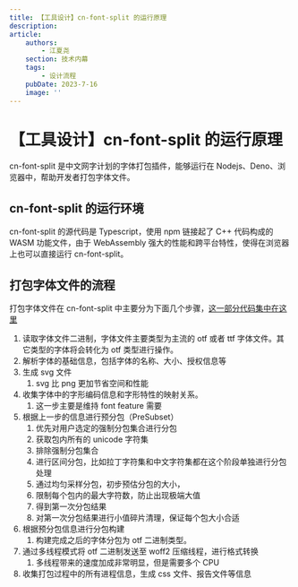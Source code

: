 ```yaml
---
title: 【工具设计】cn-font-split 的运行原理
description:
article:
    authors:
        - 江夏尧
    section: 技术内幕
    tags:
        - 设计流程
    pubDate: 2023-7-16
    image: ''
---
```


# 【工具设计】cn-font-split 的运行原理

cn-font-split 是中文网字计划的字体打包插件，能够运行在 Nodejs、Deno、浏览器中，帮助开发者打包字体文件。

## cn-font-split 的运行环境

cn-font-split 的源代码是 Typescript，使用 npm 链接起了 C++ 代码构成的 WASM 功能文件，由于 WebAssembly 强大的性能和跨平台特性，使得在浏览器上也可以直接运行 cn-font-split。

## 打包字体文件的流程

打包字体文件在 cn-font-split 中主要分为下面几个步骤，[这一部分代码集中在这里](https://github.com/KonghaYao/cn-font-split/blob/0aba77d4093068c1c1d543745bfae47ecb5fc73d/packages/subsets/src/main.ts#L1)

1. 读取字体文件二进制，字体文件主要类型为主流的 otf 或者 ttf 字体文件。其它类型的字体将会转化为 otf 类型进行操作。
2. 解析字体的基础信息，包括字体的名称、大小、授权信息等
3. 生成 svg 文件
    1. svg 比 png 更加节省空间和性能
4. 收集字体中的字形编码信息和字形特性的映射关系。
    1. 这一步主要是维持 font feature 需要
5. 根据上一步的信息进行预分包（PreSubset）
    1. 优先对用户选定的强制分包集合进行分包
    2. 获取包内所有的 unicode 字符集
    3. 排除强制分包集合
    4. 进行区间分包，比如拉丁字符集和中文字符集都在这个阶段单独进行分包处理
    5. 通过均匀采样分包，初步预估分包的大小，
    6. 限制每个包内的最大字符数，防止出现极端大值
    7. 得到第一次分包结果
    8. 对第一次分包结果进行小值碎片清理，保证每个包大小合适
6. 根据预分包信息进行分包构建
    1. 构建完成之后的字体分包为 otf 二进制类型。
7. 通过多线程模式将 otf 二进制发送至 woff2 压缩线程，进行格式转换
    1. 多线程带来的速度加成非常明显，但是需要多个 CPU
8. 收集打包过程中的所有进程信息，生成 css 文件、报告文件等信息
